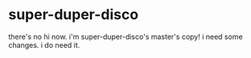 # super-duper-disco
there's no hi now.
i'm super-duper-disco's master's copy!
i need some changes.
i do need it.
